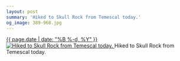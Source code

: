 ```yaml
---
layout: post
summary: 'Hiked to Skull Rock from Temescal today.'
og_image: 389-968.jpg
---
```


<p>
 <time>
  <a href="/389">
   {{ page.date | date: "%B %-d, %Y" }}
  </a>
 </time>
 <a href="/389">
  <img alt="Hiked to Skull Rock from Temescal today." sizes="(min-width: 700px) 50vw, calc(100vw - 2rem)" src="{{ site.assets_url }}/389-484.jpg" srcset="{{ site.assets_url }}/389-968.jpg 968w, {{ site.assets_url }}/389-726.jpg 726w, {{ site.assets_url }}/389-484.jpg 484w, {{ site.assets_url }}/389-242.jpg 242w"/>
 </a>
 <span>
  Hiked to Skull Rock from Temescal today.
 </span>
</p>
